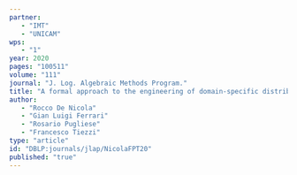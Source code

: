 ```yaml
---
partner: 
   - "IMT"
   - "UNICAM"
wps: 
   - "1"
year: 2020
pages: "100511"
volume: "111"
journal: "J. Log. Algebraic Methods Program."
title: "A formal approach to the engineering of domain-specific distributed systems"
author: 
   - "Rocco De Nicola"
   - "Gian Luigi Ferrari"
   - "Rosario Pugliese"
   - "Francesco Tiezzi"
type: "article"
id: "DBLP:journals/jlap/NicolaFPT20"
published: "true"
---
```

